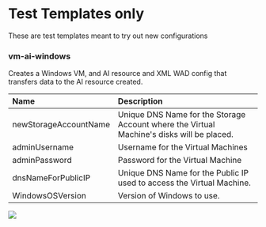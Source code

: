 # Test Templates only
These are test templates meant to try out new configurations



### vm-ai-windows

Creates a Windows VM, and AI resource and XML WAD config that transfers data to the AI resource created.

| Name   | Description    |
|:--- |:---|
| newStorageAccountName  | Unique DNS Name for the Storage Account where the Virtual Machine's disks will be placed. |
| adminUsername  | Username for the Virtual Machines  |
| adminPassword  | Password for the Virtual Machine  |
| dnsNameForPublicIP  | Unique DNS Name for the Public IP used to access the Virtual Machine. |
| WindowsOSVersion  | Version of Windows to use. |



<a href="https://portal.azure.com/#create/Microsoft.Template/uri/https%3A%2F%2Fraw.githubusercontent.com%2Fsbtron%2FAzureResourceManagerTemplates%2Fmaster%2FTest%2Fvm-ai-windows%2Fvm-ai-windows%2FTemplates%2FWindowsVirtualMachine.json" target="_blank">
    <img src="http://azuredeploy.net/deploybutton.png"/>
</a>
